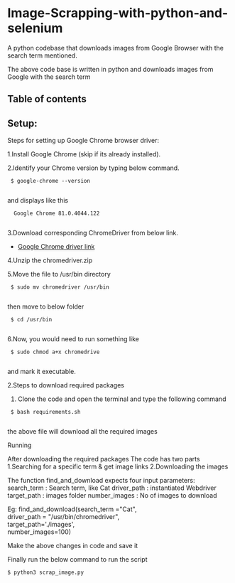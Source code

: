 # Image-Scrapping-with-python-and-selenium
A python codebase that downloads images from Google Browser with the search term mentioned.

The above code base is written in python and downloads images from Google with the search term

## Table of contents

## Setup:

Steps for setting up Google Chrome browser driver:

1.Install Google Chrome (skip if its already installed).

2.Identify your Chrome version by typing below command. 
```
 $ google-chrome --version
 
```
and displays like this
```
  Google Chrome 81.0.4044.122
 
```

3.Download corresponding ChromeDriver from below link.
* <a href='https://chromedriver.chromium.org/downloads'>Google Chrome driver link</a><br>

4.Unzip the chromedriver.zip

5.Move the file to /usr/bin directory 
```
 $ sudo mv chromedriver /usr/bin
 
```
then move to below folder
```
 $ cd /usr/bin
 
```
6.Now, you would need to run something like
```
 $ sudo chmod a+x chromedrive
 
```
and mark it executable.

2.Steps to download required packages

1. Clone the code and open the terminal and type the following command
```
 $ bash requirements.sh
 
```
the above file will download all the required images

Running

After downloading the required packages
The code has two parts
1.Searching for a specific term & get image links
2.Downloading the images

The function find_and_download expects four input parameters:
search_term : Search term, like Cat
driver_path : instantiated Webdriver
target_path : images folder
number_images : No of images to download

Eg: find_and_download(search_term ="Cat", \
                        driver_path = "/usr/bin/chromedriver", \
                        target_path='./images', \
                        number_images=100)
                        
 Make the above changes in code and save it
 
 Finally run the below command to run the script
 ```
 $ python3 scrap_image.py
 
```
 
